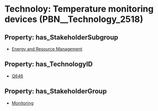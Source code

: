 # Technoloy: __Temperature monitoring devices__ (PBN__Technology_2518)

## Property: has_StakeholderSubgroup

* [Energy and Resource Management](PBN__TechSubgroup_118)

## Property: has_TechnologyID

* [Q646](Q646)

## Property: has_StakeholderGroup

* [Monitoring](PBN__TechGroup_8)

